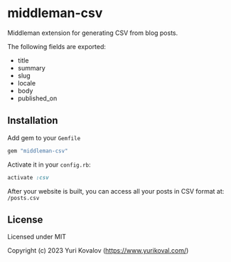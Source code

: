 # middleman-csv

Middleman extension for generating CSV from blog posts.

The following fields are exported:

- title
- summary
- slug
- locale
- body
- published_on

## Installation

Add gem to your `Gemfile`

```ruby
gem "middleman-csv"
```

Activate it in your `config.rb`:

```ruby
activate :csv
```

After your website is built, you can access all your posts in CSV format at: `/posts.csv`

## License

Licensed under MIT

Copyright (c) 2023 Yuri Kovalov (https://www.yurikoval.com/)
